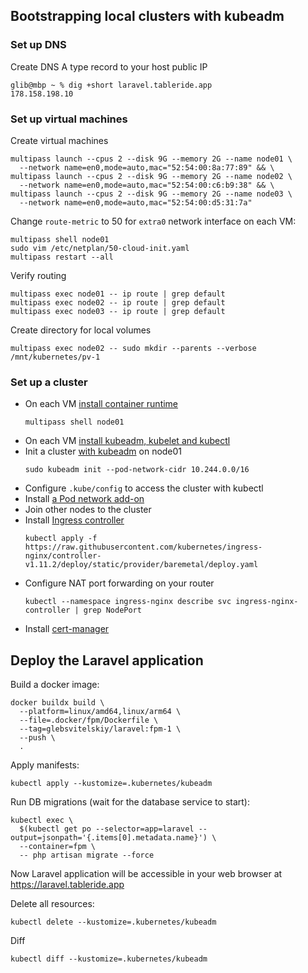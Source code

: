 ## Bootstrapping local clusters with kubeadm

### Set up DNS
Create DNS A type record to your host public IP
```shell
glib@mbp ~ % dig +short laravel.tableride.app
178.158.198.10
```

### Set up virtual machines
Create virtual machines
```shell
multipass launch --cpus 2 --disk 9G --memory 2G --name node01 \
  --network name=en0,mode=auto,mac="52:54:00:8a:77:89" && \
multipass launch --cpus 2 --disk 9G --memory 2G --name node02 \
  --network name=en0,mode=auto,mac="52:54:00:c6:b9:38" && \
multipass launch --cpus 2 --disk 9G --memory 2G --name node03 \
  --network name=en0,mode=auto,mac="52:54:00:d5:31:7a"
```
Change `route-metric` to 50 for `extra0` network interface on each VM:
```shell
multipass shell node01
sudo vim /etc/netplan/50-cloud-init.yaml
multipass restart --all
```
Verify routing
```shell
multipass exec node01 -- ip route | grep default
multipass exec node02 -- ip route | grep default
multipass exec node03 -- ip route | grep default
```
Create directory for local volumes
```shell
multipass exec node02 -- sudo mkdir --parents --verbose /mnt/kubernetes/pv-1
```

### Set up a cluster
- On each VM [install container runtime](https://kubernetes.io/docs/setup/production-environment/container-runtimes/)
  ```shell
  multipass shell node01
  ```
- On each VM [install kubeadm, kubelet and kubectl](https://kubernetes.io/docs/setup/production-environment/tools/kubeadm/install-kubeadm/#installing-kubeadm-kubelet-and-kubectl)
- Init a cluster [with kubeadm](https://kubernetes.io/docs/setup/production-environment/tools/kubeadm/create-cluster-kubeadm/) on node01
  ```shell
  sudo kubeadm init --pod-network-cidr 10.244.0.0/16
  ```
- Configure `.kube/config` to access the cluster with kubectl
- Install [a Pod network add-on](https://kubernetes.io/docs/concepts/cluster-administration/addons/#networking-and-network-policy)
- Join other nodes to the cluster
- Install [Ingress controller](https://kubernetes.github.io/ingress-nginx/deploy/#bare-metal-clusters)
  ```shell
  kubectl apply -f https://raw.githubusercontent.com/kubernetes/ingress-nginx/controller-v1.11.2/deploy/static/provider/baremetal/deploy.yaml
  ```
- Configure NAT port forwarding on your router
  ```shell
  kubectl --namespace ingress-nginx describe svc ingress-nginx-controller | grep NodePort
  ```
- Install [cert-manager](https://kubernetes.github.io/ingress-nginx/user-guide/tls/#automated-certificate-management-with-cert-manager)

## Deploy the Laravel application

Build a docker image:
```shell
docker buildx build \
  --platform=linux/amd64,linux/arm64 \
  --file=.docker/fpm/Dockerfile \
  --tag=glebsvitelskiy/laravel:fpm-1 \
  --push \
  .
```
Apply manifests:
```shell
kubectl apply --kustomize=.kubernetes/kubeadm
```
Run DB migrations (wait for the database service to start):
```shell
kubectl exec \
  $(kubectl get po --selector=app=laravel --output=jsonpath='{.items[0].metadata.name}') \
  --container=fpm \
  -- php artisan migrate --force
```

Now Laravel application will be accessible in your web browser at https://laravel.tableride.app

Delete all resources:
```shell
kubectl delete --kustomize=.kubernetes/kubeadm
```
Diff
```shell
kubectl diff --kustomize=.kubernetes/kubeadm
```
